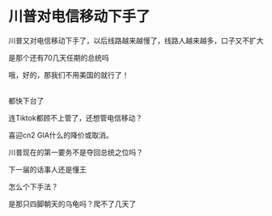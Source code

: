 # 川普对电信移动下手了


川普又对电信移动下手了，以后线路越来越慢了，线路人越来越多，口子又不扩大

是那个还有70几天任期的总统吗

哦，好的，那我们不用美国的就行了！<br />
<br />
<img src="static/image/smiley/default/lol.gif" smilieid="12" border="0" alt="" /><img src="static/image/smiley/default/lol.gif" smilieid="12" border="0" alt="" /><img src="static/image/smiley/default/lol.gif" smilieid="12" border="0" alt="" />

都快下台了

连Tiktok都顾不上管了，还想管电信移动？<img src="static/image/smiley/default/lol.gif" smilieid="12" border="0" alt="" />

喜迎cn2 GIA什么的降价或取消。

川普现在的第一要务不是夺回总统之位吗？<img id="aimg_SF6zT" onclick="zoom(this, this.src, 0, 0, 0)" class="zoom" src="https://cdn.jsdelivr.net/gh/hishis/forum-master/public/images/patch.gif" onmouseover="img_onmouseoverfunc(this)" onload="thumbImg(this)" border="0" alt="" />

下一届的话事人还是懂王<img src="static/image/smiley/default/lol.gif" smilieid="12" border="0" alt="" />

怎么个下手法？

是那只四脚朝天的乌龟吗？爬不了几天了<img src="static/image/smiley/default/lol.gif" smilieid="12" border="0" alt="" />
